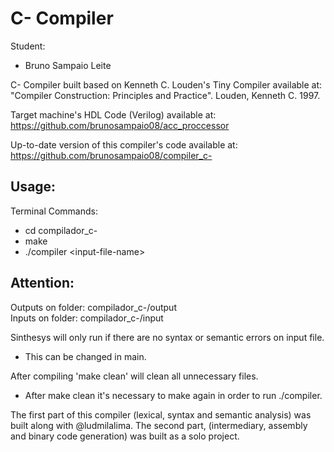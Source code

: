 # C- Compiler

Student:
- Bruno Sampaio Leite

C- Compiler built based on Kenneth C. Louden's Tiny Compiler available at: "Compiler Construction: Principles and Practice". Louden, Kenneth C. 1997.

Target machine's HDL Code (Verilog) available at: https://github.com/brunosampaio08/acc_proccessor

Up-to-date version of this compiler's code available at: https://github.com/brunosampaio08/compiler_c-

## Usage:

Terminal Commands:
- cd compilador_c-
- make
- ./compiler \<input-file-name>

## Attention:

Outputs on folder: compilador_c-/output \
Inputs on folder: compilador_c-/input

Sinthesys will only run if there are no syntax or semantic errors on input file.
- This can be changed in main.

After compiling 'make clean' will clean all unnecessary files.
- After make clean it's necessary to make again in order to run ./compiler.

The first part of this compiler (lexical, syntax and semantic analysis) was built along with @ludmilalima. The second part, (intermediary, assembly and binary code generation) was built as a solo project.
